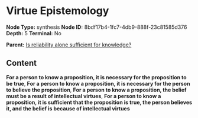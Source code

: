 # Virtue Epistemology

**Node Type:** synthesis
**Node ID:** 8bdf17b4-1fc7-4db9-888f-23c81585d376
**Depth:** 5
**Terminal:** No

**Parent:** [Is reliability alone sufficient for knowledge?](is-reliability-alone-sufficient-for-knowledge-antithesis-e517f479-ee6d-4541-8e02-ee715e4f8d96.md)

## Content

**For a person to know a proposition, it is necessary for the proposition to be true**, **For a person to know a proposition, it is necessary for the person to believe the proposition**, **For a person to know a proposition, the belief must be a result of intellectual virtues**, **For a person to know a proposition, it is sufficient that the proposition is true, the person believes it, and the belief is because of intellectual virtues**
